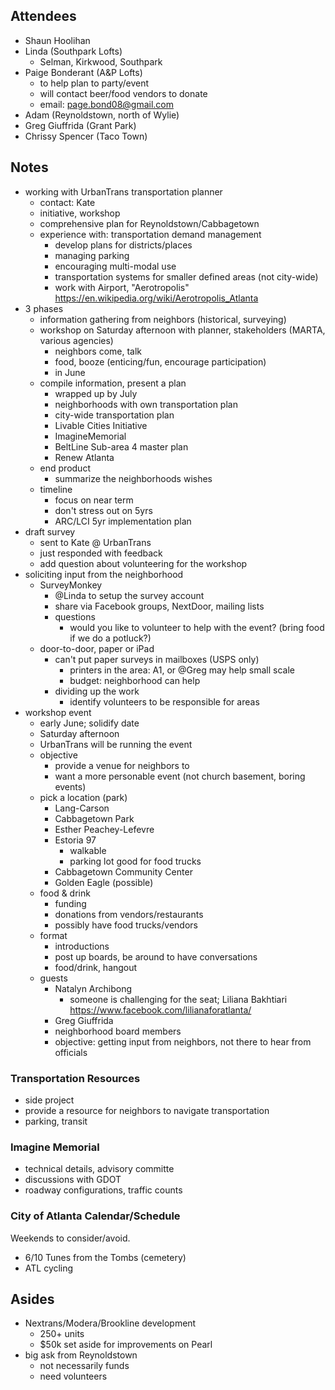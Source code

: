 ## Attendees

* Shaun Hoolihan
* Linda (Southpark Lofts)
  * Selman, Kirkwood, Southpark
* Paige Bonderant (A&P Lofts)
  * to help plan to party/event
  * will contact beer/food vendors to donate
  * email: page.bond08@gmail.com
* Adam (Reynoldstown, north of Wylie)
* Greg Giuffrida (Grant Park)
* Chrissy Spencer (Taco Town)

## Notes

* working with UrbanTrans transportation planner
  * contact: Kate
  * initiative, workshop
  * comprehensive plan for Reynoldstown/Cabbagetown
  * experience with: transportation demand management
    * develop plans for districts/places
    * managing parking
    * encouraging multi-modal use
    * transportation systems for smaller defined areas (not city-wide)
    * work with Airport, "Aerotropolis" https://en.wikipedia.org/wiki/Aerotropolis_Atlanta
* 3 phases
  * information gathering from neighbors (historical, surveying)
  * workshop on Saturday afternoon with planner, stakeholders (MARTA, various agencies)
    * neighbors come, talk
    * food, booze (enticing/fun, encourage participation)
    * in June
  * compile information, present a plan
    * wrapped up by July
    * neighborhoods with own transportation plan
    * city-wide transportation plan
    * Livable Cities Initiative
    * ImagineMemorial
    * BeltLine Sub-area 4 master plan
    * Renew Atlanta
  * end product
    * summarize the neighborhoods wishes
  * timeline
    * focus on near term
    * don't stress out on 5yrs
    * ARC/LCI 5yr implementation plan
* draft survey
  * sent to Kate @ UrbanTrans
  * just responded with feedback
  * add question about volunteering for the workshop
* soliciting input from the neighborhood
  * SurveyMonkey
    * @Linda to setup the survey account
    * share via Facebook groups, NextDoor, mailing lists
    * questions
      * would you like to volunteer to help with the event? (bring food if we do a potluck?)
  * door-to-door, paper or iPad
    * can't put paper surveys in mailboxes (USPS only)
      * printers in the area: A1, or @Greg may help small scale
      * budget: neighborhood can help
    * dividing up the work
      * identify volunteers to be responsible for areas
* workshop event
  * early June; solidify date
  * Saturday afternoon
  * UrbanTrans will be running the event
  * objective
    * provide a venue for neighbors to
    * want a more personable event (not church basement, boring events)
  * pick a location (park)
    * Lang-Carson
    * Cabbagetown Park
    * Esther Peachey-Lefevre
    * Estoria 97
      * walkable
      * parking lot good for food trucks
    * Cabbagetown Community Center
    * Golden Eagle (possible)
  * food & drink
    * funding
    * donations from vendors/restaurants
    * possibly have food trucks/vendors
  * format
    * introductions
    * post up boards, be around to have conversations
    * food/drink, hangout
  * guests
    * Natalyn Archibong
      * someone is challenging for the seat; Liliana Bakhtiari https://www.facebook.com/lilianaforatlanta/
    * Greg Giuffrida
    * neighborhood board members
    * objective: getting input from neighbors, not there to hear from officials

### Transportation Resources

* side project
* provide a resource for neighbors to navigate transportation
* parking, transit

### Imagine Memorial

* technical details, advisory committe
* discussions with GDOT
* roadway configurations, traffic counts

### City of Atlanta Calendar/Schedule

Weekends to consider/avoid.

* 6/10 Tunes from the Tombs (cemetery)
* ATL cycling
 

## Asides

* Nextrans/Modera/Brookline development
  * 250+ units
  * $50k set aside for improvements on Pearl
* big ask from Reynoldstown
  * not necessarily funds
  * need volunteers
